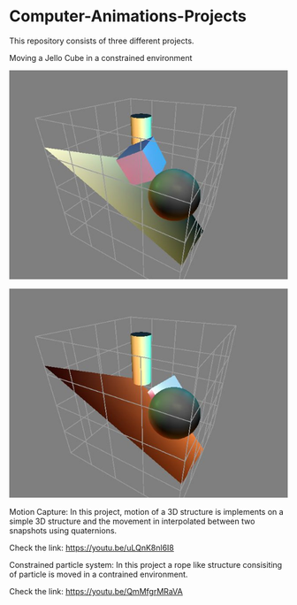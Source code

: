 # Computer-Animations-Projects

This repository consists of three different projects.


Moving a Jello Cube in a constrained environment

![alt tag](https://github.com/rezaul7869/Computer-Animations-Projects/blob/master/Jello%20Cube/Images/pic0000.jpg)


![alt tag](https://github.com/rezaul7869/Computer-Animations-Projects/blob/master/Jello%20Cube/Images/pic0094.jpg)




Motion Capture: In this project, motion of a 3D structure is implements on a simple 3D structure and the movement in interpolated between two snapshots using quaternions.

Check the link: https://youtu.be/uLQnK8nl6I8


Constrained particle system: In this project a rope like structure consisiting of particle is moved in a contrained environment.

Check the link: https://youtu.be/QmMfgrMRaVA
